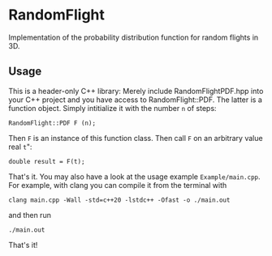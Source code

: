 # RandomFlight
Implementation of the probability distribution function for random flights in 3D.


## Usage
This is a header-only C++ library: Merely include RandomFlightPDF.hpp into your C++ project and you have access to RandomFlight::PDF. The latter is a function object. Simply intitialize it with the number `n` of steps:

    RandomFlight::PDF F (n);

Then `F` is an instance of this function class. Then call `F` on an arbitrary value real `t`":

    double result = F(t);

That's it. You may also have a look at the usage example `Example/main.cpp`. For example, with clang you can compile it from the terminal with

    clang main.cpp -Wall -std=c++20 -lstdc++ -Ofast -o ./main.out

and then run

    ./main.out

That's it!

